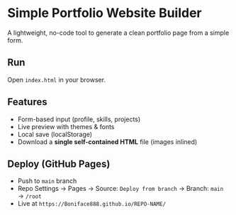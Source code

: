 # Simple Portfolio Website Builder

A lightweight, no-code tool to generate a clean portfolio page from a simple form.

## Run
Open `index.html` in your browser.

## Features
- Form-based input (profile, skills, projects)
- Live preview with themes & fonts
- Local save (localStorage)
- Download a **single self-contained HTML** file (images inlined)

## Deploy (GitHub Pages)
- Push to `main` branch
- Repo Settings → Pages → Source: `Deploy from branch` → Branch: `main` → `/root`
- Live at `https://Boniface888.github.io/REPO-NAME/`
